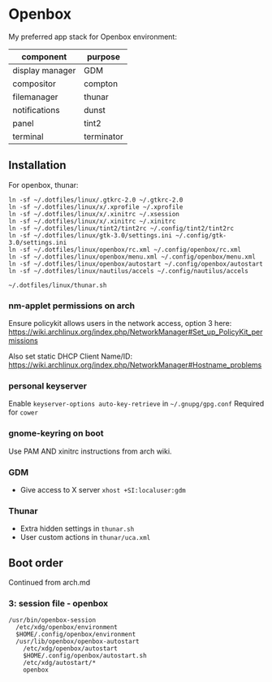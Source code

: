 # Openbox

My preferred app stack for Openbox environment:

| component       | purpose     |
| --------------- | ----------- |
| display manager | GDM         |
| compositor      | compton     |
| filemanager     | thunar      |
| notifications   | dunst       |
| panel           | tint2       |
| terminal        | terminator  |

## Installation

For openbox, thunar:

```shell
ln -sf ~/.dotfiles/linux/.gtkrc-2.0 ~/.gtkrc-2.0
ln -sf ~/.dotfiles/linux/x/.xprofile ~/.xprofile
ln -sf ~/.dotfiles/linux/x/.xinitrc ~/.xsession
ln -sf ~/.dotfiles/linux/x/.xinitrc ~/.xinitrc
ln -sf ~/.dotfiles/linux/tint2/tint2rc ~/.config/tint2/tint2rc
ln -sf ~/.dotfiles/linux/gtk-3.0/settings.ini ~/.config/gtk-3.0/settings.ini
ln -sf ~/.dotfiles/linux/openbox/rc.xml ~/.config/openbox/rc.xml
ln -sf ~/.dotfiles/linux/openbox/menu.xml ~/.config/openbox/menu.xml
ln -sf ~/.dotfiles/linux/openbox/autostart ~/.config/openbox/autostart
ln -sf ~/.dotfiles/linux/nautilus/accels ~/.config/nautilus/accels

~/.dotfiles/linux/thunar.sh
```

### nm-applet permissions on arch

Ensure policykit allows users in the network access, option 3 here:
https://wiki.archlinux.org/index.php/NetworkManager#Set_up_PolicyKit_permissions

Also set static DHCP Client Name/ID:
https://wiki.archlinux.org/index.php/NetworkManager#Hostname_problems

### personal keyserver

Enable `keyserver-options auto-key-retrieve` in `~/.gnupg/gpg.conf`
Required for `cower`

### gnome-keyring on boot

Use PAM AND xinitrc instructions from arch wiki.

### GDM

- Give access to X server `xhost +SI:localuser:gdm`

### Thunar

- Extra hidden settings in `thunar.sh`
- User custom actions in `thunar/uca.xml`

## Boot order

Continued from arch.md

### 3: session file - openbox

```
/usr/bin/openbox-session
  /etc/xdg/openbox/environment
  $HOME/.config/openbox/environment
  /usr/lib/openbox/openbox-autostart
    /etc/xdg/openbox/autostart
    $HOME/.config/openbox/autostart.sh
    /etc/xdg/autostart/*
    openbox
```

